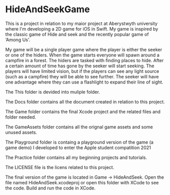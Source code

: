 # HideAndSeekGame
This is a project in relation to my maior project at Aberystwyth university where I'm developing a 2D game for iOS in Swift. My game is inspired by the classic game of Hide and seek and the recently popular game of ‘Among Us'.

My game will be a single player game where the player is either the seeker or one of the hiders. When the game starts everyone will spawn around a campfire in a forest. The hiders are tasked with finding places to hide. After a certain amount of time has gone by the seeker will start seeking. The players will have limited vision, but if the players can see any light source (such as a campfire) they will be able to see further. The seeker will have one advantage where they can use a flashlight to expand their line of sight.

The This folder is devided into muliple folder.

The Docs folder contains all the document created in relation to this project.

The Game folder contains the final Xcode project and the related files and folder needed.

The GameAssets folder contains all the orignal game assets and some unused assets.

The Playground folder is containg a playground version of the game (a game demo) I developed to enter the Apple student compatition 2021

The Practice folder contains all my beginning projects and tutorials.

The LICENSE file is the licens related to this project.

The final version of the game is located in Game -> HideAndSeek. Open the file named HideAndSeek.xcodeproj or open this folder with XCode to see the code. Build and run the code in XCode.
